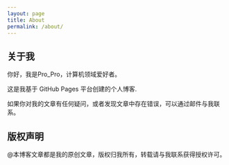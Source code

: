 ```yaml
---
layout: page
title: About
permalink: /about/
---
```


## 关于我

你好，我是Pro_Pro，计算机领域爱好者。

这是我基于 GitHub Pages 平台创建的个人博客.

如果你对我的文章有任何疑问，或者发现文章中存在错误，可以通过邮件与我联系。

## 版权声明

@本博客文章都是我的原创文章，版权归我所有，转载请与我联系获得授权许可。
